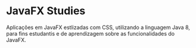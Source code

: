 # JavaFX Studies
Aplicações em JavaFX estlizadas com CSS, utilizando a linguagem Java 8, para fins estudantis e de aprendizagem sobre as funcionalidades do JavaFX.
